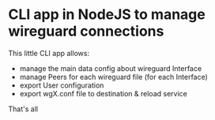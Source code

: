 <h1>CLI app in NodeJS to manage wireguard connections</h1>

This little CLI app allows:
 - manage the main data config about wireguard Interface 
 - manage Peers for each wireguard file (for each Interface)
 - export User configuration
 - export wgX.conf file to destination & reload service

That's all
